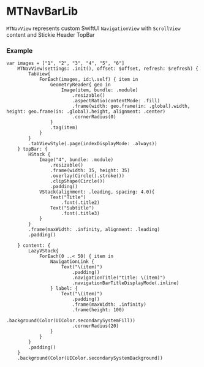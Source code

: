# MTNavBarLib

`MTNavView` represents custom SwiftUI `NavigationView`
with `ScrollView` content and Stickie Header TopBar

### Example
    var images = ["1", "2", "3", "4", "5", "6"]
        MTNavView(settings: .init(), offset: $offset, refresh: $refresh) {
            TabView{
                ForEach(images, id:\.self) { item in
                    GeometryReader{ geo in
                        Image(item, bundle: .module)
                            .resizable()
                            .aspectRatio(contentMode: .fill)
                            .frame(width: geo.frame(in: .global).width, height: geo.frame(in: .global).height, alignment: .center)
                            .cornerRadius(0)
                    }
                    .tag(item)
                }
            }
            .tabViewStyle(.page(indexDisplayMode: .always))
        } topBar: {
            HStack {
                Image("4", bundle: .module)
                    .resizable()
                    .frame(width: 35, height: 35)
                    .overlay(Circle().stroke())
                    .clipShape(Circle())
                    .padding()
                VStack(alignment: .leading, spacing: 4.0){
                    Text("Title")
                        .font(.title2)
                    Text("Subtitle")
                        .font(.title3)
                }
            }
            .frame(maxWidth: .infinity, alignment: .leading)
            .padding()

        } content: {
            LazyVStack{
                ForEach(0 ..< 50) { item in
                    NavigationLink {
                        Text("\(item)")
                            .padding()
                            .navigationTitle("title: \(item)")
                            .navigationBarTitleDisplayMode(.inline)
                    } label: {
                        Text("\(item)")
                            .padding()
                            .frame(maxWidth: .infinity)
                            .frame(height: 100)
                            .background(Color(UIColor.secondarySystemFill))
                            .cornerRadius(20)
                    }
                }
            }
            .padding()
        }
        .background(Color(UIColor.secondarySystemBackground))
